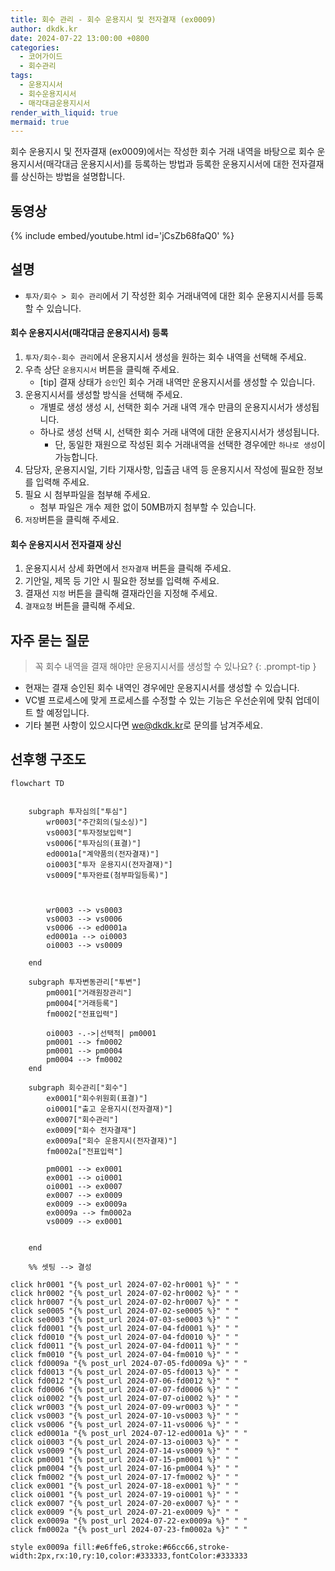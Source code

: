 ```yaml
---
title: 회수 관리 - 회수 운용지시 및 전자결재 (ex0009)
author: dkdk.kr
date: 2024-07-22 13:00:00 +0800
categories:
  - 코어가이드
  - 회수관리
tags:
  - 운용지시서
  - 회수운용지시서
  - 매각대금운용지시서
render_with_liquid: true
mermaid: true
---
```

회수 운용지시 및 전자결재 (ex0009)에서는 작성한 회수 거래 내역을 바탕으로 회수 운용지시서(매각대금 운용지시서)를 등록하는 방법과 등록한 운용지시서에 대한 전자결재를 상신하는 방법을 설명합니다.

## 동영상

{% include embed/youtube.html id='jCsZb68faQ0' %}

## 설명
- `투자/회수 > 회수 관리`에서 기 작성한 회수 거래내역에 대한 회수 운용지시서를 등록할 수 있습니다.

#### 회수 운용지시서(매각대금 운용지시서) 등록
1. `투자/회수-회수 관리`에서 운용지시서 생성을 원하는 회수 내역을 선택해 주세요.
2. 우측 상단 `운용지시서` 버튼을 클릭해 주세요.
	- [tip] 결재 상태가 `승인`인 회수 거래 내역만 운용지시서를 생성할 수 있습니다.
3. 운용지시서를 생성할 방식을 선택해 주세요.
	- 개별로 생성 생성 시, 선택한 회수 거래 내역 개수 만큼의 운용지시서가 생성됩니다.
	- 하나로 생성 선택 시, 선택한 회수 거래 내역에 대한 운용지시서가 생성됩니다.
		- 단, 동일한 재원으로 작성된 회수 거래내역을 선택한 경우에만 `하나로 생성`이 가능합니다.
4. 담당자, 운용지시일, 기타 기재사항, 입출금 내역 등 운용지시서 작성에 필요한 정보를 입력해 주세요.
5. 필요 시 첨부파일을 첨부해 주세요.
	- 첨부 파일은 개수 제한 없이 50MB까지 첨부할 수 있습니다.
7. `저장`버튼을 클릭해 주세요.

#### 회수 운용지시서 전자결재 상신
1. 운용지시서 상세 화면에서 `전자결재` 버튼을 클릭해 주세요.
3. 기안일, 제목 등 기안 시 필요한 정보를 입력해 주세요.
4. 결재선 `지정` 버튼을 클릭해 결재라인을 지정해 주세요.
5. `결재요청` 버튼을 클릭해 주세요.

## 자주 묻는 질문

> 꼭 회수 내역을 결재 해야만 운용지시서를 생성할 수 있나요?
{: .prompt-tip }
- 현재는 결재 승인된 회수 내역인 경우에만 운용지시서를 생성할 수 있습니다.
- VC별 프로세스에 맞게 프로세스를 수정할 수 있는 기능은 우선순위에 맞춰 업데이트 할 예정입니다.
- 기타 불편 사항이 있으시다면 [we@dkdk.kr](mailto:we@dkdk.kr)로 문의를 남겨주세요.


## 선후행 구조도

```mermaid
flowchart TD


    subgraph 투자심의["투심"]
        wr0003["주간회의(딜소싱)"]
        vs0003["투자정보입력"]
        vs0006["투자심의(표결)"]
        ed0001a["계약품의(전자결재)"]
        oi0003["투자 운용지시(전자결재)"]
        vs0009["투자완료(첨부파일등록)"]

        
        
        wr0003 --> vs0003
        vs0003 --> vs0006
        vs0006 --> ed0001a
        ed0001a --> oi0003
        oi0003 --> vs0009

    end

    subgraph 투자변동관리["투변"]
        pm0001["거래원장관리"]
        pm0004["거래등록"]
        fm0002["전표입력"]

        oi0003 -.->|선택적| pm0001
        pm0001 --> fm0002
        pm0001 --> pm0004
        pm0004 --> fm0002
    end

    subgraph 회수관리["회수"]
        ex0001["회수위원회(표결)"]
        oi0001["출고 운용지시(전자결재)"]
        ex0007["회수관리"]
        ex0009["회수 전자결재"]
        ex0009a["회수 운용지시(전자결재)"]
        fm0002a["전표입력"]

        pm0001 --> ex0001
        ex0001 --> oi0001
        oi0001 --> ex0007
        ex0007 --> ex0009
        ex0009 --> ex0009a
        ex0009a --> fm0002a
        vs0009 --> ex0001


    end

    %% 셋팅 --> 결성
    
click hr0001 "{% post_url 2024-07-02-hr0001 %}" " "
click hr0002 "{% post_url 2024-07-02-hr0002 %}" " "
click hr0007 "{% post_url 2024-07-02-hr0007 %}" " "
click se0005 "{% post_url 2024-07-02-se0005 %}" " "
click se0003 "{% post_url 2024-07-03-se0003 %}" " "
click fd0001 "{% post_url 2024-07-04-fd0001 %}" " "
click fd0010 "{% post_url 2024-07-04-fd0010 %}" " "
click fd0011 "{% post_url 2024-07-04-fd0011 %}" " "
click fm0010 "{% post_url 2024-07-04-fm0010 %}" " "
click fd0009a "{% post_url 2024-07-05-fd0009a %}" " "
click fd0013 "{% post_url 2024-07-05-fd0013 %}" " "
click fd0012 "{% post_url 2024-07-06-fd0012 %}" " "
click fd0006 "{% post_url 2024-07-07-fd0006 %}" " "
click oi0002 "{% post_url 2024-07-07-oi0002 %}" " "
click wr0003 "{% post_url 2024-07-09-wr0003 %}" " "
click vs0003 "{% post_url 2024-07-10-vs0003 %}" " "
click vs0006 "{% post_url 2024-07-11-vs0006 %}" " "
click ed0001a "{% post_url 2024-07-12-ed0001a %}" " "
click oi0003 "{% post_url 2024-07-13-oi0003 %}" " "
click vs0009 "{% post_url 2024-07-14-vs0009 %}" " "
click pm0001 "{% post_url 2024-07-15-pm0001 %}" " "
click pm0004 "{% post_url 2024-07-16-pm0004 %}" " "
click fm0002 "{% post_url 2024-07-17-fm0002 %}" " "
click ex0001 "{% post_url 2024-07-18-ex0001 %}" " "
click oi0001 "{% post_url 2024-07-19-oi0001 %}" " "
click ex0007 "{% post_url 2024-07-20-ex0007 %}" " "
click ex0009 "{% post_url 2024-07-21-ex0009 %}" " "
click ex0009a "{% post_url 2024-07-22-ex0009a %}" " "
click fm0002a "{% post_url 2024-07-23-fm0002a %}" " "

style ex0009a fill:#e6ffe6,stroke:#66cc66,stroke-width:2px,rx:10,ry:10,color:#333333,fontColor:#333333

```
